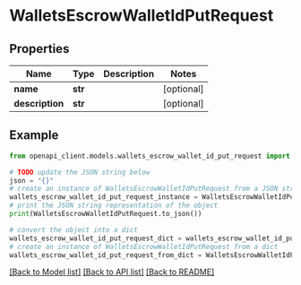 # WalletsEscrowWalletIdPutRequest


## Properties

Name | Type | Description | Notes
------------ | ------------- | ------------- | -------------
**name** | **str** |  | [optional] 
**description** | **str** |  | [optional] 

## Example

```python
from openapi_client.models.wallets_escrow_wallet_id_put_request import WalletsEscrowWalletIdPutRequest

# TODO update the JSON string below
json = "{}"
# create an instance of WalletsEscrowWalletIdPutRequest from a JSON string
wallets_escrow_wallet_id_put_request_instance = WalletsEscrowWalletIdPutRequest.from_json(json)
# print the JSON string representation of the object
print(WalletsEscrowWalletIdPutRequest.to_json())

# convert the object into a dict
wallets_escrow_wallet_id_put_request_dict = wallets_escrow_wallet_id_put_request_instance.to_dict()
# create an instance of WalletsEscrowWalletIdPutRequest from a dict
wallets_escrow_wallet_id_put_request_from_dict = WalletsEscrowWalletIdPutRequest.from_dict(wallets_escrow_wallet_id_put_request_dict)
```
[[Back to Model list]](../README.md#documentation-for-models) [[Back to API list]](../README.md#documentation-for-api-endpoints) [[Back to README]](../README.md)


